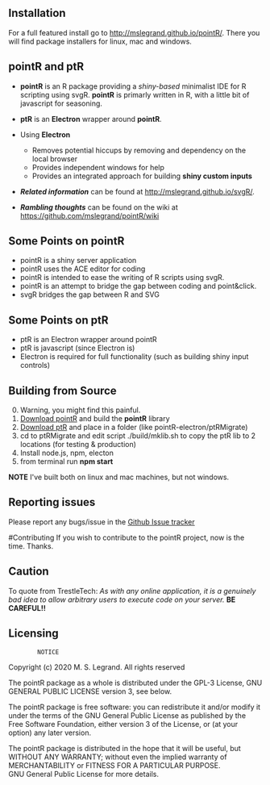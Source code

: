
## Installation 

For a full featured install go to http://mslegrand.github.io/pointR/. There you will find package installers for linux, mac and windows. 

## pointR and ptR

- **pointR** is an R package providing a *shiny-based* minimalist IDE for R scripting using svgR. **pointR** is primarly written in R, with a little bit of javascript for seasoning.
- **ptR** is an **Electron** wrapper around **pointR**. 
- Using **Electron** 
	- Removes potential hiccups by removing and dependency on the local browser 
	- Provides independent windows for help
	- Provides an integrated approach for building **shiny custom inputs**

- ***Related information*** can be found at http://mslegrand.github.io/svgR/.
- ***Rambling thoughts*** can be found on the wiki at https://github.com/mslegrand/pointR/wiki

## Some Points on pointR
-  pointR is a shiny server application
-  pointR uses the ACE editor for coding
-  pointR is intended to ease the writing of R scripts using svgR.
-  pointR is an attempt to bridge the gap between coding and point&click.
-  svgR bridges the gap between R and SVG

## Some Points on ptR
- ptR is an Electron wrapper around pointR
- ptR is javascript (since Electron is)
- Electron is required for full functionality (such as building shiny input controls)



## Building from Source

0. Warning, you might find this painful.
1. [Download pointR](https://github.com/mslegrand/pointR) and build the **pointR** library
2. [Download ptR](https://github.com/mslegrand/ptR) and place in a folder (like pointR-electron/ptRMigrate)
3. cd to ptRMigrate and edit script ./build/mklib.sh to copy the ptR lib to 2 locations (for testing & production)
4. Install node.js, npm, electon
5. from terminal run **npm start**

**NOTE** I've built both on linux and mac machines, but not windows.


## Reporting issues
Please report any bugs/issue in the 
[Github Issue tracker](https://github.com/mslegrand/pointR)

#Contributing
If you wish to contribute to the pointR project, now is the time. Thanks.

## Caution
To quote from TrestleTech: *As with any online application, it is a genuinely bad idea to allow arbitrary users to execute code on your server.* **BE CAREFUL!!**

## Licensing

			NOTICE

Copyright (c) 2020 M. S. Legrand. All rights reserved

The pointR package as a whole is distributed under the GPL-3 License,
GNU GENERAL PUBLIC LICENSE version 3, see below.

The pointR package is free software: you can redistribute it and/or modify
it under the terms of the GNU General Public License as published by
the Free Software Foundation, either version 3 of the License, or
(at your option) any later version.

The pointR package is distributed in the hope that it will be useful,
but WITHOUT ANY WARRANTY; without even the implied warranty of
MERCHANTABILITY or FITNESS FOR A PARTICULAR PURPOSE.  
GNU General Public License for more details.

                   
